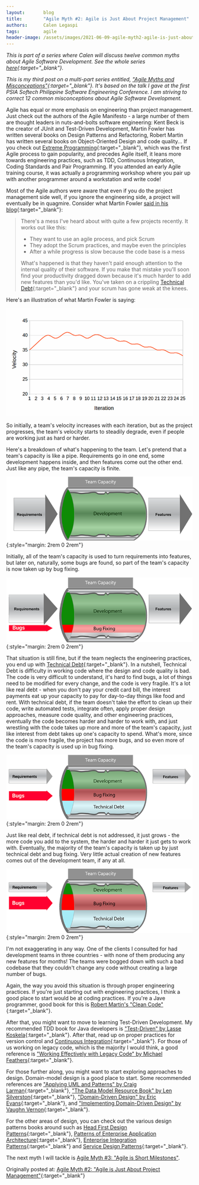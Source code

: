 ```yaml
---
layout:       blog
title:        "Agile Myth #2: Agile is Just About Project Management"
authors:      Calen Legaspi
tags:         agile
header-image: /assets/images/2021-06-09-agile-myth2-agile-is-just-about-project-management/AgileMyth2-Agile-is-AboutProjectManagement-banner.png
---
```

*This is part of a series where Calen will discuss twelve common myths about Agile Software Development. See the whole series [here](/blogs/2021/05/agile-myths-and-misconceptions){:target="_blank"}.*

*This is my third post on a multi-part series entitled, ["Agile Myths and Misconceptions"](/blogs/2021/05/agile-myths-and-misconceptions){:target="_blank"}. It's based on the talk I gave at the first PSIA Softech Philippine Software Engineering Conference.  I am striving to correct 12 common misconceptions about Agile Software Development.*

Agile has equal or more emphasis on engineering than project management. Just check out the authors of the Agile Manifesto - a large number of them are thought leaders in nuts-and-bolts software engineering: Kent Beck is the creator of JUnit and Test-Driven Development, Martin Fowler has written several books on Design Patterns and Refactoring, Robert Martin has written several books on Object-Oriented Design and code quality... If you check out [Extreme Programming](http://www.extremeprogramming.org/){:target="_blank"}, which was the first Agile process to gain popularity, and precedes Agile itself, it leans more towards engineering practices, such as TDD, Continuous Integration, Coding Standards and Pair Programming. If you attended an early Agile training course, it was actually a programming workshop where you pair up with another programmer around a workstation and write code!

Most of the Agile authors were aware that even if you do the project management side well, if you ignore the engineering side, a project will eventually be in quagmire. Consider what Martin Fowler [said in his blog](https://martinfowler.com/bliki/FlaccidScrum.html){:target="_blank"}:

>There's a mess I've heard about with quite a few projects recently. It works out like this:
>    
> - They want to use an agile process, and pick Scrum 
> - They adopt the Scrum practices, and maybe even the principles
> - After a while progress is slow because the code base is a mess
>
>What's happened is that they haven't paid enough attention to the internal quality of their software. If you make that mistake you'll soon find your productivity dragged down because it's much harder to add new features than you'd like. You've taken on a crippling [Technical Debt](https://martinfowler.com/bliki/TechnicalDebt.html){:target="_blank"} and your scrum has gone weak at the knees.

Here's an illustration of what Martin Fowler is saying:

![Cost of Bad COde](/assets/images/2021-06-09-agile-myth2-agile-is-just-about-project-management/CostOfBadCode.png "Cost of Bad COde Illustration")

So initially, a team's velocity increases with each iteration, but as the project progresses, the team's velocity starts to steadily degrade, even if people are working just as hard or harder.

Here's a breakdown of what's happening to the team. Let's pretend that a team's capacity is like a pipe. Requirements go in one end, some development happens inside, and then features come out the other end. Just like any pipe, the team's capacity is finite.

![Software Development Productivity Diagram 1](/assets/images/2021-06-09-agile-myth2-agile-is-just-about-project-management/SoftwareDevelopmentProductivityDiagram-1.png "Software Development Productivity Diagram 1"){:style="margin: 2rem 0 2rem"}

Initially, all of the team's capacity is used to turn requirements into features, but later on, naturally, some bugs are found, so part of the team's capacity is now taken up by bug fixing.

![Software Development Productivity Diagram 2](/assets/images/2021-06-09-agile-myth2-agile-is-just-about-project-management/SoftwareDevelopmentProductivityDiagram-2.png "Software Development Productivity Diagram 2"){:style="margin: 2rem 0 2rem"}

That situation is still fine, but if the team neglects the engineering practices, you end up with [Technical Debt](https://martinfowler.com/bliki/TechnicalDebt.html){:target="_blank"}. In a nutshell, Technical Debt is difficulty in working code where the design and code quality is bad. The code is very difficult to understand, it's hard to find bugs, a lot of things need to be modified for every change, and the code is very fragile. It's a lot like real debt - when you don't pay your credit card bill, the interest payments eat up your capacity to pay for day-to-day things like food and rent. With technical debt, if the team doesn't take the effort to clean up their code, write automated tests, integrate often, apply proper design approaches, measure code quality, and other engineering practices, eventually the code becomes harder and harder to work with, and just wrestling with the code takes up more and more of the team's capacity, just like interest from debt takes up one's capacity to spend. What's more, since the code is more fragile, the project has more bugs, and so even more of the team's capacity is used up in bug fixing.

![Software Development Productivity Diagram 3 ](/assets/images/2021-06-09-agile-myth2-agile-is-just-about-project-management/SoftwareDevelopmentProductivityDiagram-3.png "Software Development Productivity Diagram 3"){:style="margin: 2rem 0 2rem"}

Just like real debt, if technical debt is not addressed, it just grows - the more code you add to the system, the harder and harder it just gets to work with. Eventually, the majority of the team's capacity is taken up by just technical debt and bug fixing. Very little actual creation of new features comes out of the development team, if any at all. 

![Software Development Productivity Diagram 4](/assets/images/2021-06-09-agile-myth2-agile-is-just-about-project-management/SoftwareDevelopmentProductivityDiagram-4.png "Software Development Productivity Diagram 4"){:style="margin: 2rem 0 2rem"}

I'm not exaggerating in any way. One of the clients I consulted for had development teams in three countries - with none of them producing any new features for months! The teams were bogged down with such a bad codebase that they couldn't change any code without creating a large number of bugs.

Again, the way you avoid this situation is through proper engineering practices. If you're just starting out with engineering practices, I think a good place to start would be at coding practices. If you're a Jave programmer, good book for this is [Robert Martin's "Clean Code"](https://www.amazon.com/Clean-Code-Handbook-Software-Craftsmanship/dp/0132350882){:target="_blank"}. 

After that, you might want to move to learning Test-Driven Development. My recommended TDD book for Java developers is ["Test-Driven" by Lasse Koskela](https://www.amazon.com/Test-Driven-Acceptance-Java-Developers/dp/1932394850){:target="_blank"}. After that, read up on proper practices for version control and [Continuous Integration](https://martinfowler.com/articles/continuousIntegration.html){:target="_blank"}. For those of us working on legacy code, which is the majority I would think, a good reference is ["Working Effectively with Legacy Code" by Michael Feathers](https://www.amazon.com/Working-Effectively-Legacy-Michael-Feathers/dp/0131177052){:target="_blank"}.

For those further along, you might want to start exploring approaches to design. Domain-model design is a good place to start. Some recommended references are ["Applying UML and Patterns" by Craig Larman](https://www.amazon.com/Applying-UML-Patterns-Introduction-Object-Oriented/dp/0131489062){:target="_blank"}, ["The Data Model Resource Book" by Len Silverston](https://www.amazon.com/Data-Model-Resource-Book-Vol/dp/0471380237){:target="_blank"}, ["Domain-Driven Design" by Eric Evans](https://www.amazon.com/Domain-Driven-Design-Tackling-Complexity-Software/dp/0321125215){:target="_blank"}, and ["Implementing Domain-Driven Design" by Vaughn Vernon](https://www.amazon.com/Implementing-Domain-Driven-Design-Vaughn-Vernon/dp/0321834577){:target="_blank"}.

For the other areas of design, you can check out the various design patterns books around such as [Head First Design Patterns](https://www.amazon.com/Head-First-Design-Patterns-Freeman/dp/0596007124){:target="_blank"}, [Patterns of Enterprise Application Architecture](https://www.amazon.com/Enterprise-Application-Architecture-Addison-Wesley-Signature-ebook/dp/B008OHVDFM){:target="_blank"}, [Enterprise Integration Patterns](https://www.amazon.com/Enterprise-Integration-Patterns-Designing-Deploying/dp/0321200683){:target="_blank"} and [Service Design Patterns](https://www.amazon.com/Service-Design-Patterns-Fundamental-Solutions/dp/032154420X){:target="_blank"}.

The next myth I will tackle is [Agile Myth #3: "Agile is Short Milestones"](/blogs/2021/06/agile-myth3-agile-is-short-milestones).

Originally posted at: [Agile Myth #2: "Agile is Just About Project Management"](http://calenlegaspi.blogspot.com/2014/07/agile-myth-2-agile-is-about-project.html){:target="_blank"}